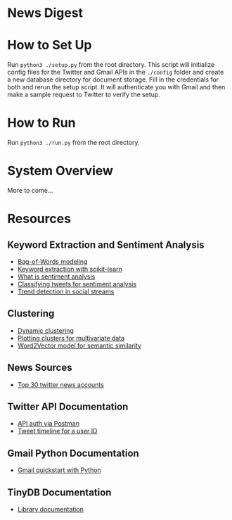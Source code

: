 # News Digest

# How to Set Up
Run `python3 ./setup.py` from the root directory. This script will initialize config files for the Twitter and Gmail APIs in the `./config` folder and create a new database directory for document storage. Fill in the credentials for both and rerun the setup script. It will authenticate you with Gmail and then make a sample request to Twitter to verify the setup. 

# How to Run
Run `python3 ./run.py` from the root directory.

# System Overview
More to come...

# Resources
## Keyword Extraction and Sentiment Analysis
- [Bag-of-Words modeling](https://machinelearningmastery.com/gentle-introduction-bag-words-model/)
- [Keyword extraction with scikit-learn](https://kavita-ganesan.com/extracting-keywords-from-text-tfidf/)
- [What is sentiment analysis](https://monkeylearn.com/sentiment-analysis/)
- [Classifying tweets for sentiment analysis](https://medium.com/vickdata/detecting-hate-speech-in-tweets-natural-language-processing-in-python-for-beginners-4e591952223)
- [Trend detection in social streams](https://youtu.be/duHxpSTmwW0)
## Clustering
- [Dynamic clustering](https://towardsdatascience.com/10-tips-for-choosing-the-optimal-number-of-clusters-277e93d72d92)
- [Plotting clusters for multivariate data](https://stats.stackexchange.com/questions/52625/visually-plotting-multi-dimensional-cluster-data)
- [Word2Vector model for semantic similarity](https://www.kaggle.com/pierremegret/gensim-word2vec-tutorial)
## News Sources
- [Top 30 twitter news accounts](https://intellfusion.medium.com/30-must-follow-twitter-accounts-for-news-in-2019-e981595759a5)
## Twitter API Documentation 
- [API auth via Postman](https://community.postman.com/t/twitter-api-authorization/9512)
- [Tweet timeline for a user ID](https://developer.twitter.com/en/docs/twitter-api/tweets/timelines/quick-start)
## Gmail Python Documentation
- [Gmail quickstart with Python](https://developers.google.com/gmail/api/quickstart/python)
## TinyDB Documentation
- [Library documentation](https://tinydb.readthedocs.io/en/latest/usage.html)